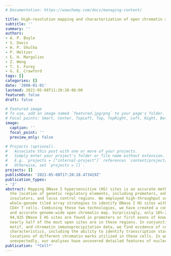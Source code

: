 ```yaml
---
# Documentation: https://wowchemy.com/docs/managing-content/

title: High-resolution mapping and characterization of open chromatin across the genome
subtitle: ''
summary: ''
authors:
- A. P. Boyle
- S. Davis
- H. P. Shulha
- P. Meltzer
- E. H. Margulies
- Z. Weng
- T. S. Furey
- G. E. Crawford
tags: []
categories: []
date: '2008-01-01'
lastmod: 2021-05-08T11:20:28-06:00
featured: false
draft: false

# Featured image
# To use, add an image named `featured.jpg/png` to your page's folder.
# Focal points: Smart, Center, TopLeft, Top, TopRight, Left, Right, BottomLeft, Bottom, BottomRight.
image:
  caption: ''
  focal_point: ''
  preview_only: false

# Projects (optional).
#   Associate this post with one or more of your projects.
#   Simply enter your project's folder or file name without extension.
#   E.g. `projects = ["internal-project"]` references `content/project/deep-learning/index.md`.
#   Otherwise, set `projects = []`.
projects: []
publishDate: '2021-05-08T17:20:28.473419Z'
publication_types:
- '2'
abstract: Mapping DNase I hypersensitive (HS) sites is an accurate method of identifying
  the location of genetic regulatory elements, including promoters, enhancers, silencers,
  insulators, and locus control regions. We employed high-throughput sequencing and
  whole-genome tiled array strategies to identify DNase I HS sites within human primary
  CD4+ T cells. Combining these two technologies, we have created a comprehensive
  and accurate genome-wide open chromatin map. Surprisingly, only 16%-21% of the identified
  94,925 DNase I HS sites are found in promoters or first exons of known genes, but
  nearly half of the most open sites are in these regions. In conjunction with expression,
  motif, and chromatin immunoprecipitation data, we find evidence of cell-type-specific
  characteristics, including the ability to identify transcription start sites and
  locations of different chromatin marks utilized in these cells. In addition, and
  unexpectedly, our analyses have uncovered detailed features of nucleosome structure.
publication: '*Cell*'
---
```

